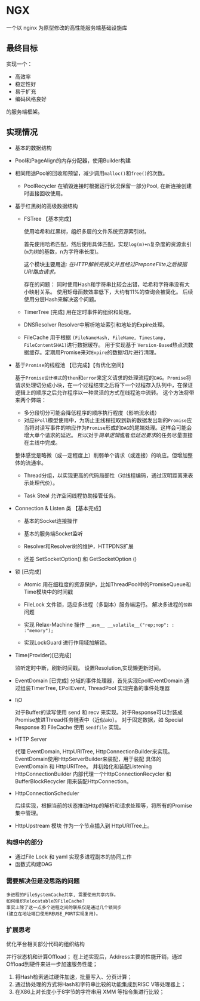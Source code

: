 # NGX

一个以 nginx 为原型修改的高性能服务端基础设施库

## 最终目标

实现一个：

-   高效率
-   稳定性好
-   易于扩充
-   编码风格良好

的服务端框架。

## 实现情况


-   基本的数据结构

-   Pool和PageAlign的内存分配器，使用Builder构建

-   相同用途Pool的回收和预留，减少调用`malloc()`和`free()`的次数。
    
    *  PoolRecycler
        在销毁连接时根据运行状况保留一部分Pool, 在新连接创建时直接回收使用。

-   基于红黑树的高级数据结构

    *   FSTree 【基本完成】

        使用哈希和红黑树，组织多层的文件系统资源索引树。

        首先使用哈希匹配，然后使用具体匹配，实现`log(m)+n`复杂度的资源索引(`m`为树的基数，n为字符串长度)。


        这个模块主要用途:
                _在HTTP解析完报文并且经过PreponeFilte之后根据URI路由请求。_


        存在的问题：
                同时使用Hash和字符串比较会出错，哈希和字符串没有大小映射关系。
                使用矩母函数效率低下，大约有11%的查询会被简化。
                后续使用分层Hash来解决这个问题。

    *   TimerTree [完成]
        用在定时事件的组织和处理。
    
    *   DNSResolver
        Resolver中解析地址索引和地址的Expire处理。

    *   FileCache
        用于根据 `(FileNameHash, FileName, Timestamp, FileContentSHA1)`进行数据缓存。
        用于实现基于 `Version-Based`热点流数据缓存。定期用Promise来对`Expire`的数据切片进行清理。

-   基于`Promise`的线程池 【已完成】【有优化空间】

    基于`Promise设计模式`的`then`和`error`来定义请求的处理流程的`DAG`。`Promise`将请求处理切分成小块，在一个过程结束之后将下一个过程存入队列中，在保证逻辑上的顺序之后允许程序以一种灵活的方式在线程池中流转。
    这个方法将带来两个弊端：
    *   多分段切分可能会降低程序的顺序执行程度（影响流水线）
    *   对应`EPoll`模型使用中，为防止主线程拉取到新的数据发出新的`Promise`应当将对读写事件的响应作为`Promise`形成的`DAG`的尾端处理。这样会可能会增大单个请求的延迟。
    所以对于*简单逻辑*或者*低延迟要求*的任务尽量直接在主线中完成。

    整体感觉是略微（或一定程度上）削弱单个请求（或连接）的响应。但增加整体的流通率。

    - Thread分组，以实现更高的代码局部性（对线程编码，通过汉明距离来表示处理代价）。

    - Task Steal 允许空闲线程协助接管任务。

-   Connection & Listen 类 【基本完成】

    -   基本的Socket连接操作

    -   基本的服务端Socket监听

    -   Resolver和Resolver树的维护，HTTPDNS扩展

    -   还差 SetSocketOption() 和 GetSocketOption ()

-   锁 [已完成]
    -   Atomic
        用在细粒度的资源保护，比如ThreadPool中的PromiseQueue和Time模块中的时间戳

    -   FileLock
        文件锁，适应多进程（多副本）服务端运行。
        解决多进程的`惊群`问题

    -   实现 Relax-Machine 操作
        `__asm__ __volatile__("rep;nop": : :"memory");`

    -   实现LockGuard 进行作用域加解锁。

-   Time(Provider)[已完成]

    监听定时中断，刷新时间戳。
    设置Resolution,实现懒更新时间。

- EventDomain [已完成]
    分域的事件处理器，首先实现EpollEventDomain
    通过组装TimerTree, EPollEvent, ThreadPool 实现完备的事件处理器

- I\O

    对于Buffer的读写使用 send 和 recv 来实现。对于Response可以封装成Promise放进Thread任务链表中（近似aio）。
    对于固定数据，如 Special Response 和 FileCache 使用 `sendfile` 实现。

- HTTP Server

    代理 EventDomain, HttpURITree, HttpConnectionBuilder来实现。
    EventDomain使用HttpServerBuilder来装配，用于装配 具体的 EventDomain 和 HttpURITree。 并初始化和装配Listening
    HttpConnectionBuilder 内部代理一个HttpConnectionRecycler 和 BufferBlockRecycler
    用来装配HttpConnection。

- HttpConnectionScheduler

    后续实现，根据当前的状态推动Http的解析和请求处理等，将所有的Promise集中管理。

- HttpUpstream 模块
    作为一个节点插入到 HttpURITree上。

### 构想中的部分

- 通过File Lock 和 yaml 实现多进程副本的协同工作
- 函数式构建DAG
  
### 需要解决但是没思路的问题

    多进程的FileSystemCache共享, 需要使用共享内存。
    如何组织Relocatable的FileCache?
    事实上除了这一点多个进程之间的联系仅是通过几个锁同步
    (建立在地址端口使用REUSE_PORT实现复用)。

### 扩展思考

优化平台相关部分代码的组织结构

并行状态机和计算Offload；
在上述实现后，Address主要的性能开销，通过Offload到硬件来进一步加速服务性能；

1. 将Hash检索通过硬件加速，批量写入、分页计算；
2. 通过协处理的方式将Hash和字符串比较的功能集成到RISC V等处理器上；
3. 在X86上对长度小于8字节的字符串用 XMM 等指令集进行比较；

